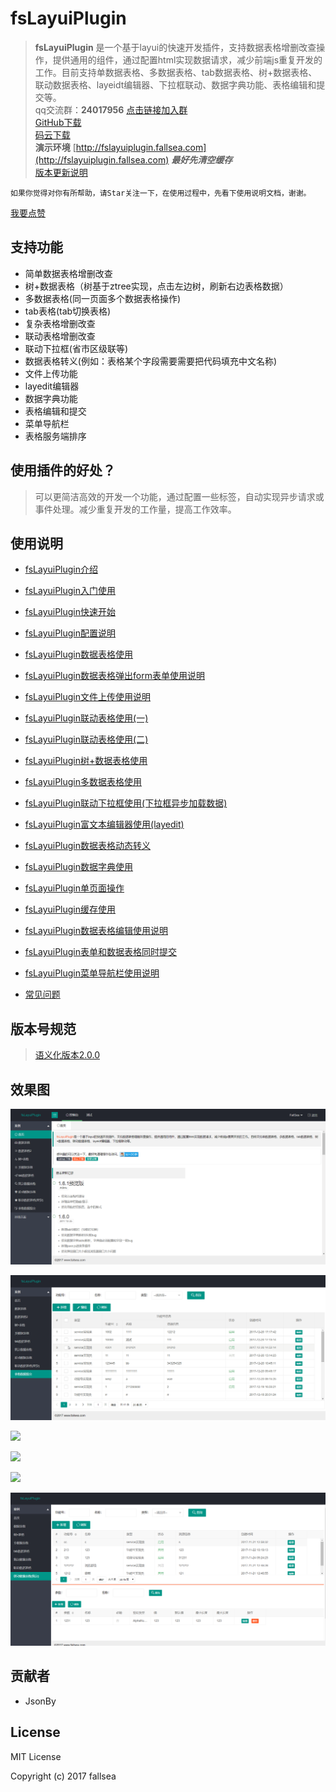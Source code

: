 # fsLayuiPlugin

> **fsLayuiPlugin** 是一个基于layui的快速开发插件，支持数据表格增删改查操作，提供通用的组件，通过配置html实现数据请求，减少前端js重复开发的工作。目前支持单数据表格、多数据表格、tab数据表格、树+数据表格、联动数据表格、layeidt编辑器、下拉框联动、数据字典功能、表格编辑和提交等。  
qq交流群：**24017956** [点击链接加入群](https://jq.qq.com/?_wv=1027&k=5uImi0a)  
> [GitHub下载](https://github.com/fallsea/fsLayuiPlugin)   
[码云下载](https://gitee.com/fallsea/fsLayuiPlugin)  
> **演示环境** [http://fslayuiplugin.fallsea.com](http://fslayuiplugin.fallsea.com) ***最好先清空缓存***  
> [版本更新说明](https://github.com/fallsea/fsLayuiPlugin/releases)  


`如果你觉得对你有所帮助，请Star关注一下，在使用过程中，先看下使用说明文档，谢谢。`

[我要点赞](http://fly.layui.com/case/u/1154664)


## 支持功能

* 简单数据表格增删改查
* 树+数据表格（树基于ztree实现，点击左边树，刷新右边表格数据）
* 多数据表格(同一页面多个数据表格操作)
* tab表格(tab切换表格)
* 复杂表格增删改查
* 联动表格增删改查
* 联动下拉框(省市区级联等)
* 数据表格转义(例如：表格某个字段需要需要把代码填充中文名称)
* 文件上传功能
* layedit编辑器
* 数据字典功能
* 表格编辑和提交
* 菜单导航栏
* 表格服务端排序

## 使用插件的好处？

> 可以更简洁高效的开发一个功能，通过配置一些标签，自动实现异步请求或事件处理。减少重复开发的工作量，提高工作效率。

## 使用说明

 * [fsLayuiPlugin介绍](http://www.itcto.cn/layui/fsLayuiPlugin%E4%BB%8B%E7%BB%8D/)  

* [fsLayuiPlugin入门使用](http://www.itcto.cn/layui/fsLayuiPlugin%E5%85%A5%E9%97%A8%E4%BD%BF%E7%94%A8/)

* [fsLayuiPlugin快速开始](http://www.itcto.cn/layui/fsLayuiPlugin%E5%BF%AB%E9%80%9F%E5%BC%80%E5%A7%8B/)

* [fsLayuiPlugin配置说明](http://www.itcto.cn/layui/fsLayuiPlugin%E9%85%8D%E7%BD%AE%E8%AF%B4%E6%98%8E/)

* [fsLayuiPlugin数据表格使用](http://www.itcto.cn/layui/fsLayuiPlugin%E6%95%B0%E6%8D%AE%E8%A1%A8%E6%A0%BC%E4%BD%BF%E7%94%A8/)  

* [fsLayuiPlugin数据表格弹出form表单使用说明](http://www.itcto.cn/layui/fsLayuiPlugin%E6%95%B0%E6%8D%AE%E8%A1%A8%E6%A0%BC%E5%BC%B9%E5%87%BAform%E8%A1%A8%E5%8D%95%E8%AF%B4%E6%98%8E/)  

* [fsLayuiPlugin文件上传使用说明](http://www.itcto.cn/layui/fsLayuiPlugin%E9%99%84%E4%BB%B6%E4%B8%8A%E4%BC%A0%E4%BD%BF%E7%94%A8%E8%AF%B4%E6%98%8E/)  

* [fsLayuiPlugin联动表格使用(一)](http://www.itcto.cn/layui/linkageDatagrid/)  

* [fsLayuiPlugin联动表格使用(二)](http://www.itcto.cn/layui/linkageDatagrid2/)  

* [fsLayuiPlugin树+数据表格使用](http://www.itcto.cn/layui/fsLayuiPlugin%E6%95%B0%E6%8D%AE%E8%A1%A8%E6%A0%BC%E6%A0%91%E4%BD%BF%E7%94%A8/)  

* [fsLayuiPlugin多数据表格使用](http://www.itcto.cn/layui/%E5%A4%9A%E6%95%B0%E6%8D%AE%E8%A1%A8%E6%A0%BC%E4%BD%BF%E7%94%A8/)  

* [fsLayuiPlugin联动下拉框使用(下拉框异步加载数据)](http://www.itcto.cn/layui/fsLayuiPluginSelect/)  

* [fsLayuiPlugin富文本编辑器使用(layedit)](http://www.itcto.cn/layui/fsLayuiPluginLayedit/)  

* [fsLayuiPlugin数据表格动态转义](http://www.itcto.cn/layui/fsLayuiPlugin%E6%95%B0%E6%8D%AE%E8%A1%A8%E6%A0%BC%E5%8A%A8%E6%80%81%E8%BD%AC%E4%B9%89/)  

* [fsLayuiPlugin数据字典使用](http://www.itcto.cn/layui/fsLayuiPlugin%E6%95%B0%E6%8D%AE%E5%AD%97%E5%85%B8%E4%BD%BF%E7%94%A8/)  

* [fsLayuiPlugin单页面操作](http://www.itcto.cn/layui/fsLayuiPlugin%E5%8D%95%E9%A1%B5%E9%9D%A2%E6%93%8D%E4%BD%9C/)  

* [fsLayuiPlugin缓存使用](http://www.itcto.cn/layui/fsLayuiPlugin%E7%BC%93%E5%AD%98%E4%BD%BF%E7%94%A8/)  

* [fsLayuiPlugin数据表格编辑使用说明](http://www.itcto.cn/layui/fsLayuiPlugin%E6%95%B0%E6%8D%AE%E8%A1%A8%E6%A0%BC%E7%BC%96%E8%BE%91%E4%BD%BF%E7%94%A8%E8%AF%B4%E6%98%8E/)  

* [fsLayuiPlugin表单和数据表格同时提交](http://www.itcto.cn/layui/fsLayuiPlugin%E8%A1%A8%E5%8D%95%E5%92%8C%E6%95%B0%E6%8D%AE%E8%A1%A8%E6%A0%BC%E5%90%8C%E6%97%B6%E6%8F%90%E4%BA%A4/)  

* [fsLayuiPlugin菜单导航栏使用说明](http://www.itcto.cn/layui/fsLayuiPlugin%E8%8F%9C%E5%8D%95%E5%AF%BC%E8%88%AA%E6%A0%8F%E4%BD%BF%E7%94%A8%E8%AF%B4%E6%98%8E/)  


* [常见问题](http://www.itcto.cn/layui/fsLayuiPluginFaq/)  

## 版本号规范

> [语义化版本2.0.0](http://www.itcto.cn/news/%E8%AF%AD%E4%B9%89%E5%8C%96%E7%89%88%E6%9C%AC2/)


## 效果图


![](fsLayuiPlugin/images/2017-12-26_10-50-53.gif)

![](fsLayuiPlugin/images/2017-12-20_17-29-51.gif)

![](fsLayuiPlugin/images/2017-12-20_17-48-15.gif)

![](fsLayuiPlugin/images/treeDatagrid.png)

![](fsLayuiPlugin/images/multiDatagrid.png)

![](fsLayuiPlugin/images/linkageDatagrid2.png)



## 贡献者

* JsonBy


## License

MIT License

Copyright (c) 2017 fallsea
